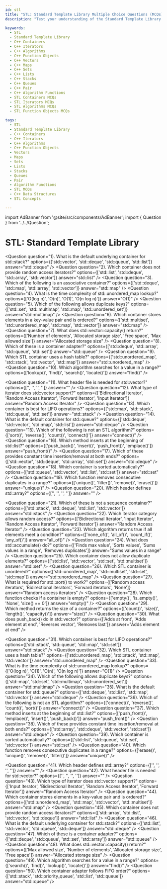 ```yaml
---
id: stl
title: "STL: Standard Template Library Multiple Choice Questions (MCQs)"
description: "Test your understanding of the Standard Template Library (STL) in this set of Multiple Choice Questions (MCQs). This guide covers various components of STL including containers, iterators, algorithms, and function objects. Understand how to efficiently use data structures such as vectors, maps, and sets, as well as how STL provides powerful algorithms for sorting, searching, and modifying data."

keywords:
  - STL
  - Standard Template Library
  - C++ Containers
  - C++ Iterators
  - C++ Algorithms
  - C++ Function Objects
  - C++ Vectors
  - C++ Maps
  - C++ Sets
  - C++ Lists
  - C++ Stacks
  - C++ Queues
  - C++ Pair
  - C++ Algorithm Functions
  - STL Containers MCQs
  - STL Iterators MCQs
  - STL Algorithms MCQs
  - STL Function Objects MCQs

tags:
  - STL
  - Standard Template Library
  - C++ Containers
  - C++ Iterators
  - C++ Algorithms
  - C++ Function Objects
  - Vectors
  - Maps
  - Sets
  - Lists
  - Stacks
  - Queues
  - Pair
  - Algorithm Functions
  - STL MCQs
  - C++ Data Structures
  - STL Concepts

---
```

import AdBanner from '@site/src/components/AdBanner';
import { Question } from '../../Question';

# STL: Standard Template Library

<Question
  question="1). What is the default underlying container for std::stack?"
  options={['std::vector', 'std::deque', 'std::queue', 'std::list']}
  answer="std::deque"
/>
<Question
  question="2). Which container does not provide random access iterators?"
  options={['std::list', 'std::deque', 'std::array', 'std::vector']}
  answer="std::list"
/>
<Question
  question="3). Which of the following is an associative container?"
  options={['std::deque', 'std::map', 'std::array', 'std::vector']}
  answer="std::map"
/>
<Question
  question="4). What is the time complexity of std::unordered_map lookup?"
  options={['O(log n)', 'O(n)', 'O(1)', 'O(n log n)']}
  answer="O(1)"
/>
<Question
  question="5). Which of the following allows duplicate keys?"
  options={['std::set', 'std::multimap', 'std::map', 'std::unordered_set']}
  answer="std::multimap"
/>
<Question
  question="6). Which container stores elements in a key-value pair and is ordered?"
  options={['std::multiset', 'std::unordered_map', 'std::map', 'std::vector']}
  answer="std::map"
/>
<Question
  question="7). What does std::vector::capacity() return?"
  options={['Number of elements', 'Allocated storage size', 'Free space', 'Max allowed size']}
  answer="Allocated storage size"
/>
<Question
  question="8). Which of these is a container adapter?"
  options={['std::deque', 'std::array', 'std::queue', 'std::set']}
  answer="std::queue"
/>
<Question
  question="9). Which STL container uses a hash table?"
  options={['std::unordered_map', 'std::stack', 'std::vector', 'std::map']}
  answer="std::unordered_map"
/>
<Question
  question="10). Which algorithm searches for a value in a range?"
  options={['lookup()', 'find()', 'search()', 'locate()']}
  answer="find()"
/>

<div>
<AdBanner />
</div>

<Question
  question="11). What header file is needed for std::vector?"
  options={['<list>', '<vector>', '<deque>', '<array>']}
  answer="<vector>"
/>
<Question
  question="12). What type of iterator does std::vector support?"
  options={['Bidirectional Iterator', 'Random Access Iterator', 'Forward Iterator', 'Input Iterator']}
  answer="Random Access Iterator"
/>
<Question
  question="13). Which container is best for LIFO operations?"
  options={['std::map', 'std::stack', 'std::queue', 'std::set']}
  answer="std::stack"
/>
<Question
  question="14). What is the default container for std::queue?"
  options={['std::deque', 'std::vector', 'std::map', 'std::list']}
  answer="std::deque"
/>
<Question
  question="15). Which of the following is not an STL algorithm?"
  options={['sort()', 'reverse()', 'count()', 'connect()']}
  answer="connect()"
/>
<Question
  question="16). Which method inserts at the beginning of std::list?"
  options={['push_back()', 'insert()', 'push_front()', 'emplace()']}
  answer="push_front()"
/>
<Question
  question="17). Which of these provides constant time insertion/removal at both ends?"
  options={['std::vector', 'std::deque', 'std::array', 'std::set']}
  answer="std::deque"
/>
<Question
  question="18). Which container is sorted automatically?"
  options={['std::queue', 'std::vector', 'std::list', 'std::set']}
  answer="std::set"
/>
<Question
  question="19). Which function removes consecutive duplicates in a range?"
  options={['unique()', 'filter()', 'remove()', 'erase()']}
  answer="unique()"
/>
<Question
  question="20). Which header defines std::array?"
  options={['<map>', '<array>', '<vector>', '<utility>']}
  answer="<array>"
/>

<div>
<AdBanner />
</div>

<Question
  question="21). Which of these is not a sequence container?"
  options={['std::stack', 'std::deque', 'std::list', 'std::vector']}
  answer="std::stack"
/>
<Question
  question="22). Which iterator category allows random access?"
  options={['Bidirectional Iterator', 'Input Iterator', 'Random Access Iterator', 'Forward Iterator']}
  answer="Random Access Iterator"
/>
<Question
  question="23). Which algorithm returns true if all elements meet a condition?"
  options={['none_of()', 'all_of()', 'count_if()', 'any_of()']}
  answer="all_of()"
/>
<Question
  question="24). What does std::accumulate() do?"
  options={['Finds max value', 'Sorts values', 'Sums values in a range', 'Removes duplicates']}
  answer="Sums values in a range"
/>
<Question
  question="25). Which container does not allow duplicate elements?"
  options={['std::list', 'std::vector', 'std::set', 'std::multiset']}
  answer="std::set"
/>
<Question
  question="26). Which STL container is unordered?"
  options={['std::unordered_map', 'std::multiset', 'std::set', 'std::map']}
  answer="std::unordered_map"
/>
<Question
  question="27). What is required for std::sort() to work?"
  options={['Random access iterators', 'Bidirectional iterators', 'Forward iterators', 'None']}
  answer="Random access iterators"
/>
<Question
  question="28). Which function checks if a container is empty?"
  options={['empty()', 'is_empty()', 'None', 'size() == 0']}
  answer="empty()"
/>
<Question
  question="29). Which method returns the size of a container?"
  options={['count()', 'size()', 'length()', 'capacity()']}
  answer="size()"
/>
<Question
  question="30). What does push_back() do in std::vector?"
  options={['Adds at front', 'Adds element at end', 'Reverses vector', 'Removes last']}
  answer="Adds element at end"
/>

<div>
<AdBanner />
</div>

<Question
  question="31). Which container is best for LIFO operations?"
  options={['std::stack', 'std::queue', 'std::map', 'std::set']}
  answer="std::stack"
/>
<Question
  question="32). Which STL container uses a hash table?"
  options={['std::unordered_map', 'std::stack', 'std::map', 'std::vector']}
  answer="std::unordered_map"
/>
<Question
  question="33). What is the time complexity of std::unordered_map lookup?"
  options={['O(log n)', 'O(1)', 'O(n)', 'O(n log n)']}
  answer="O(1)"
/>
<Question
  question="34). Which of the following allows duplicate keys?"
  options={['std::map', 'std::set', 'std::multimap', 'std::unordered_set']}
  answer="std::multimap"
/>
<Question
  question="35). What is the default container for std::queue?"
  options={['std::deque', 'std::list', 'std::map', 'std::vector']}
  answer="std::deque"
/>
<Question
  question="36). Which of the following is not an STL algorithm?"
  options={['connect()', 'reverse()', 'count()', 'sort()']}
  answer="connect()"
/>
<Question
  question="37). Which method inserts at the beginning of std::list?"
  options={['push_front()', 'emplace()', 'insert()', 'push_back()']}
  answer="push_front()"
/>
<Question
  question="38). Which of these provides constant time insertion/removal at both ends?"
  options={['std::array', 'std::deque', 'std::vector', 'std::set']}
  answer="std::deque"
/>
<Question
  question="39). Which container is sorted automatically?"
  options={['std::list', 'std::queue', 'std::set', 'std::vector']}
  answer="std::set"
/>
<Question
  question="40). Which function removes consecutive duplicates in a range?"
  options={['erase()', 'unique()', 'remove()', 'filter()']}
  answer="unique()"
/>

<div>
<AdBanner />
</div>

<Question
  question="41). Which header defines std::array?"
  options={['<vector>', '<array>', '<map>', '<utility>']}
  answer="<array>"
/>
<Question
  question="42). What header file is needed for std::vector?"
  options={['<array>', '<vector>', '<deque>', '<list>']}
  answer="<vector>"
/>
<Question
  question="43). Which type of iterator does std::vector support?"
  options={['Input Iterator', 'Bidirectional Iterator', 'Random Access Iterator', 'Forward Iterator']}
  answer="Random Access Iterator"
/>
<Question
  question="44). Which container stores elements in a key-value pair and is ordered?"
  options={['std::unordered_map', 'std::map', 'std::vector', 'std::multiset']}
  answer="std::map"
/>
<Question
  question="45). Which container does not provide random access iterators?"
  options={['std::array', 'std::list', 'std::vector', 'std::deque']}
  answer="std::list"
/>
<Question
  question="46). What is the default underlying container for std::stack?"
  options={['std::list', 'std::vector', 'std::queue', 'std::deque']}
  answer="std::deque"
/>
<Question
  question="47). Which of these is a container adapter?"
  options={['std::deque', 'std::queue', 'std::set', 'std::array']}
  answer="std::queue"
/>
<Question
  question="48). What does std::vector::capacity() return?"
  options={['Max allowed size', 'Number of elements', 'Allocated storage size', 'Free space']}
  answer="Allocated storage size"
/>
<Question
  question="49). Which algorithm searches for a value in a range?"
  options={['search()', 'find()', 'lookup()', 'locate()']}
  answer="find()"
/>
<Question
  question="50). Which container adapter follows FIFO order?"
  options={['std::stack', 'std::priority_queue', 'std::list', 'std::queue']}
  answer="std::queue"
/>

<div>
<AdBanner />
</div>